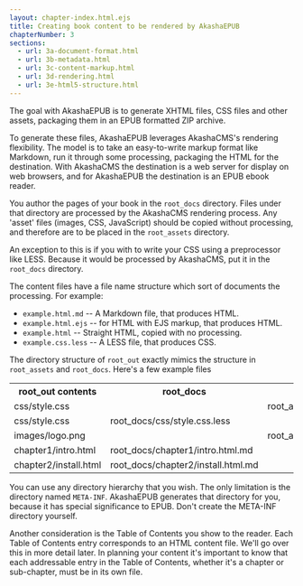 ```yaml
---
layout: chapter-index.html.ejs
title: Creating book content to be rendered by AkashaEPUB 
chapterNumber: 3
sections: 
  - url: 3a-document-format.html
  - url: 3b-metadata.html
  - url: 3c-content-markup.html
  - url: 3d-rendering.html
  - url: 3e-html5-structure.html
---
```


The goal with AkashaEPUB is to generate XHTML files, CSS files and other assets, packaging them in an EPUB formatted ZIP archive.

To generate these files, AkashaEPUB leverages AkashaCMS's rendering flexibility.  The model is to take an easy-to-write markup format like Markdown, run it through some processing, packaging the HTML for the destination.  With AkashaCMS the destination is a web server for display on web browsers, and for AkashaEPUB the destination is an EPUB ebook reader.

You author the pages of your book in the `root_docs` directory.  Files under that directory are processed by the AkashaCMS rendering process.  Any 'asset' files (images, CSS, JavaScript) should be copied without processing, and therefore are to be placed in the `root_assets` directory.

An exception to this is if you with to write your CSS using a preprocessor like LESS.  Because it would be processed by AkashaCMS, put it in the `root_docs` directory.

The content files have a file name structure which sort of documents the processing.  For example:
* `example.html.md` -- A Markdown file, that produces HTML.
* `example.html.ejs` -- for HTML with EJS markup, that produces HTML.
* `example.html` -- Straight HTML, copied with no processing.
* `example.css.less` -- A LESS file, that produces CSS.

The directory structure of `root_out` exactly mimics the structure in `root_assets` and `root_docs`.  Here's a few example files

<table>
<tr><th>root_out contents </th><th> root_docs </th><th> root_assets</th></tr>

<tr><td>css/style.css </td><td>   </td><td> root_assets/css/style.css </td></tr>
<tr><td>css/style.css     </td><td> root_docs/css/style.css.less </td><td>  </td></tr>
<tr><td>images/logo.png   </td><td>       </td><td> root_assets/images/logo.png </td></tr>
<tr><td>chapter1/intro.html </td><td> root_docs/chapter1/intro.html.md </td><td>  </td></tr>
<tr><td>chapter2/install.html </td><td> root_docs/chapter2/install.html.md </td><td>  </td></tr>
</table>

You can use any directory hierarchy that you wish.  The only limitation is the directory named `META-INF`.  AkashaEPUB generates that directory for you, because it has special significance to EPUB.  Don't create the META-INF directory yourself.

Another consideration is the Table of Contents you show to the reader.  Each Table of Contents entry corresponds to an HTML content file.  We'll go over this in more detail later.  In planning your content it's important to know that each addressable entry in the Table of Contents, whether it's a chapter or sub-chapter, must be in its own file.



